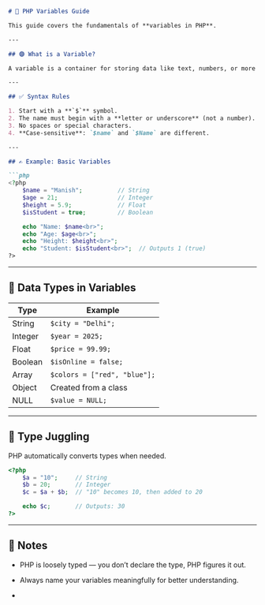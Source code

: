 

```markdown
# 📘 PHP Variables Guide

This guide covers the fundamentals of **variables in PHP**.

---

## 🟣 What is a Variable?

A variable is a container for storing data like text, numbers, or more complex types.

---

## ✅ Syntax Rules

1. Start with a **`$`** symbol.
2. The name must begin with a **letter or underscore** (not a number).
3. No spaces or special characters.
4. **Case-sensitive**: `$name` and `$Name` are different.

---

## ✍️ Example: Basic Variables

```php
<?php
    $name = "Manish";          // String
    $age = 21;                 // Integer
    $height = 5.9;             // Float
    $isStudent = true;         // Boolean

    echo "Name: $name<br>";
    echo "Age: $age<br>";
    echo "Height: $height<br>";
    echo "Student: $isStudent<br>";  // Outputs 1 (true)
?>
```

---

## 🧠 Data Types in Variables

| Type     | Example                       |
|----------|-------------------------------|
| String   | `$city = "Delhi";`            |
| Integer  | `$year = 2025;`               |
| Float    | `$price = 99.99;`             |
| Boolean  | `$isOnline = false;`          |
| Array    | `$colors = ["red", "blue"];`  |
| Object   | Created from a class          |
| NULL     | `$value = NULL;`              |

---

## 🔁 Type Juggling

PHP automatically converts types when needed.

```php
<?php
    $a = "10";     // String
    $b = 20;       // Integer
    $c = $a + $b;  // "10" becomes 10, then added to 20

    echo $c;       // Outputs: 30
?>
```

---

## 📌 Notes

- PHP is loosely typed — you don’t declare the type, PHP figures it out.
- Always name your variables meaningfully for better understanding.

-